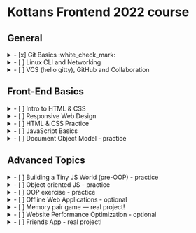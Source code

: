 # Kottans Frontend 2022 course

## General
<details><summary>- [x] Git Basics :white_check_mark:</summary>
lorem ipsum
</details>

<details><summary>- [ ] Linux CLI and Networking</summary></details>
<details><summary>- [ ] VCS (hello gitty), GitHub and Collaboration</summary></details>

## Front-End Basics

<details><summary>- [ ] Intro to HTML & CSS</summary></details>
<details><summary>- [ ] Responsive Web Design</summary></details>
<details><summary>- [ ] HTML & CSS Practice</summary></details>
<details><summary>- [ ] JavaScript Basics</summary></details>
<details><summary>- [ ] Document Object Model - practice</summary></details>

## Advanced Topics

<details><summary>- [ ] Building a Tiny JS World (pre-OOP) - practice</summary></details>
<details><summary>- [ ] Object oriented JS - practice</summary></details>
<details><summary>- [ ] OOP exercise - practice</summary></details>
<details><summary>- [ ] Offline Web Applications - optional</summary></details>
<details><summary>- [ ] Memory pair game — real project!</summary></details>
<details><summary>- [ ] Website Performance Optimization - optional</summary></details>
<details><summary>- [ ] Friends App - real project!</summary></details>
